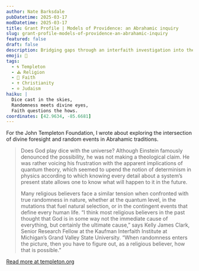 ```yaml
---
author: Nate Barksdale
pubDatetime: 2025-03-17
modDatetime: 2025-03-17
title: Grant Profile | Models of Providence: an Abrahamic inquiry
slug: grant-profile-models-of-providence-an-abrahamic-inquiry
featured: false
draft: false
description: Bridging gaps through an interfaith investigation into the problems and possibilities of randomness
emoji: 🎲
tags:
  - 🌀 Templeton
  - ⛪ Religion
  - 🙏 Faith
  - ✝️ Christianity
  - ✡️ Judaism
haiku: |
  Dice cast in the skies,  
  Randomness meets divine eyes,  
  Faith questions the hows.
coordinates: [42.9634, -85.6681]
---
```


For the John Templeton Foundation, I wrote about exploring the intersection of divine foresight and random events in Abrahamic traditions.

> Does God play dice with the universe? Although Einstein famously denounced the possibility, he was not making a theological claim. He was rather voicing his frustration with the apparent implications of quantum theory, which seemed to upend the notion of determinism in physics according to which knowing every detail about a system’s present state allows one to know what will happen to it in the future.
>
> Many religious believers face a similar tension when confronted with true randomness in nature, whether at the quantum level, in the mutations that fuel natural selection, or in the contingent events that define every human life. “I think most religious believers in the past thought that God is in some way not the immediate cause of everything, but certainly the ultimate cause,” says Kelly James Clark, Senior Research Fellow at the Kaufman Interfaith Institute at Michigan’s Grand Valley State University. “When randomness enters the picture, then you have to figure out, as a religious believer, how that is possible.”

[Read more at templeton.org](https://www.templeton.org/grant/models-of-providence-an-abrahamic-inquiry)
